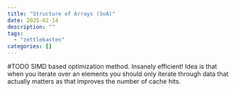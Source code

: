 ```yaml
---
title: "Structure of Arrays (SoA)"
date: 2025-02-14
description: ""
tags: 
  - "zettlekasten"
categories: []
---
```


#TODO 
SIMD based optimization method. Insanely efficient! Idea is that when you iterate over an elements you should only iterate through data that actually matters as that improves the number of cache hits. 